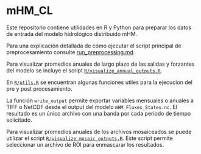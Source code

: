 # mHM_CL

Este repositorio contiene utilidades en R y Python para preparar los datos de entrada del modelo hidrológico distribuido mHM.

Para una explicación detallada de cómo ejecutar el script principal de preprocesamiento consulte [run_preprocessing.md](run_preprocessing.md).

Para visualizar promedios anuales de largo plazo de las salidas y forzantes del modelo se incluye el script [`R/visualize_annual_outputs.R`](R/visualize_annual_outputs.R). 

En [`R/utils.R`](R/utils.R) se encuentran algunas funciones utiles para la ejecucion del pre y post procesamiento.

La función `write_output` permite exportar variables mensuales o anuales a TIFF o NetCDF desde el output del modelo `mHM_Fluxes_States.nc`. El resultado es un único archivo con una banda por cada periodo de tiempo solicitado.

Para visualizar promedios anuales de los archivos mosaiceados se puede utilizar el script [`R/visualize_mosaic_outputs.R`](R/visualize_mosaic_outputs.R). Este script permite seleccionar un archivo de ROI para enmascarar los resultados.
